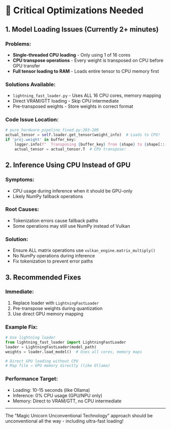 # 🚨 Critical Optimizations Needed

## 1. Model Loading Issues (Currently 2+ minutes)

### Problems:
- **Single-threaded CPU loading** - Only using 1 of 16 cores
- **CPU transpose operations** - Every weight is transposed on CPU before GPU transfer
- **Full tensor loading to RAM** - Loads entire tensor to CPU memory first

### Solutions Available:
- `lightning_fast_loader.py` - Uses ALL 16 CPU cores, memory mapping
- Direct VRAM/GTT loading - Skip CPU intermediate
- Pre-transposed weights - Store weights in correct format

### Code Issue Location:
```python
# pure_hardware_pipeline_fixed.py:203-209
actual_tensor = self.loader.get_tensor(weight_info)  # Loads to CPU!
if 'proj.weight' in buffer_key:
    logger.info(f"  Transposing {buffer_key} from {shape} to {shape[::-1]}")
    actual_tensor = actual_tensor.T  # CPU transpose!
```

## 2. Inference Using CPU Instead of GPU

### Symptoms:
- CPU usage during inference when it should be GPU-only
- Likely NumPy fallback operations

### Root Causes:
- Tokenization errors cause fallback paths
- Some operations may still use NumPy instead of Vulkan

### Solution:
- Ensure ALL matrix operations use `vulkan_engine.matrix_multiply()`
- No NumPy operations during inference
- Fix tokenization to prevent error paths

## 3. Recommended Fixes

### Immediate:
1. Replace loader with `LightningFastLoader`
2. Pre-transpose weights during quantization
3. Use direct GPU memory mapping

### Example Fix:
```python
# Use lightning loader
from lightning_fast_loader import LightningFastLoader
loader = LightningFastLoader(model_path)
weights = loader.load_model()  # Uses all cores, memory maps

# Direct GPU loading without CPU
# Map file → GPU memory directly (like Ollama)
```

### Performance Target:
- Loading: 10-15 seconds (like Ollama)
- Inference: 0% CPU usage (GPU/NPU only)
- Memory: Direct to VRAM/GTT, no CPU intermediate

---

The "Magic Unicorn Unconventional Technology" approach should be unconventional all the way - including ultra-fast loading!